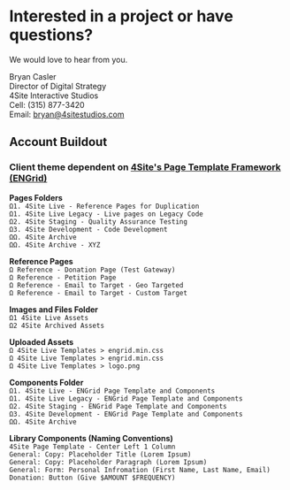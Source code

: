 # Interested in a project or have questions?

We would love to hear from you.

Bryan Casler  
Director of Digital Strategy  
4Site Interactive Studios  
Cell: (315) 877-3420  
Email: bryan@4sitestudios.com


## Account Buildout
### Client theme dependent on [4Site's Page Template Framework (ENGrid)](https://github.com/4site-interactive-studios/engrid-scripts)

**Pages Folders**<br/>
`Ω1. 4Site Live - Reference Pages for Duplication`<br/>
`Ω1. 4Site Live Legacy - Live pages on Legacy Code`<br/>
`Ω2. 4Site Staging - Quality Assurance Testing`<br/>
`Ω3. 4Site Development - Code Development`<br/>
`ΩΩ. 4Site Archive`<br/>
`ΩΩ. 4Site Archive - XYZ`

**Reference Pages**<br/>
`Ω Reference - Donation Page (Test Gateway)`<br/>
`Ω Reference - Petition Page`<br/>
`Ω Reference - Email to Target - Geo Targeted`<br/>
`Ω Reference - Email to Target - Custom Target`

**Images and Files Folder**<br/>
`Ω1 4Site Live Assets`<br/>
`Ω2 4Site Archived Assets`

**Uploaded Assets**<br/>
`Ω 4Site Live Templates > engrid.min.css`<br/>
`Ω 4Site Live Templates > engrid.min.css`<br/>
`Ω 4Site Live Templates > logo.png`

**Components Folder**<br/>
`Ω1. 4Site Live - ENGrid Page Template and Components`<br/>
`Ω1. 4Site Live Legacy - ENGrid Page Template and Components`<br/>
`Ω2. 4Site Staging - ENGrid Page Template and Components`<br/>
`Ω3. 4Site Development - ENGrid Page Template and Components`<br/>
`ΩΩ. 4Site Archive`

**Library Components (Naming Conventions)**<br/>
`4Site Page Template - Center Left 1 Column`<br/>
`General: Copy: Placeholder Title (Lorem Ipsum)`<br/>
`General: Copy: Placeholder Paragraph (Lorem Ipsum)`<br/>
`General: Form: Personal Infromation (First Name, Last Name, Email)`<br/>
`Donation: Button (Give $AMOUNT $FREQUENCY)`
